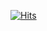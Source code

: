[![Hits](https://hits.seeyoufarm.com/api/count/incr/badge.svg?url=https%3A%2F%2Fgithub.com%2Fjunhwan26%2Fjunhwan26&count_bg=%239ED0D3&title_bg=%23B2FFA7&icon=deno.svg&icon_color=%23BE3B3B&title=hits&edge_flat=true)](https://hits.seeyoufarm.com)
